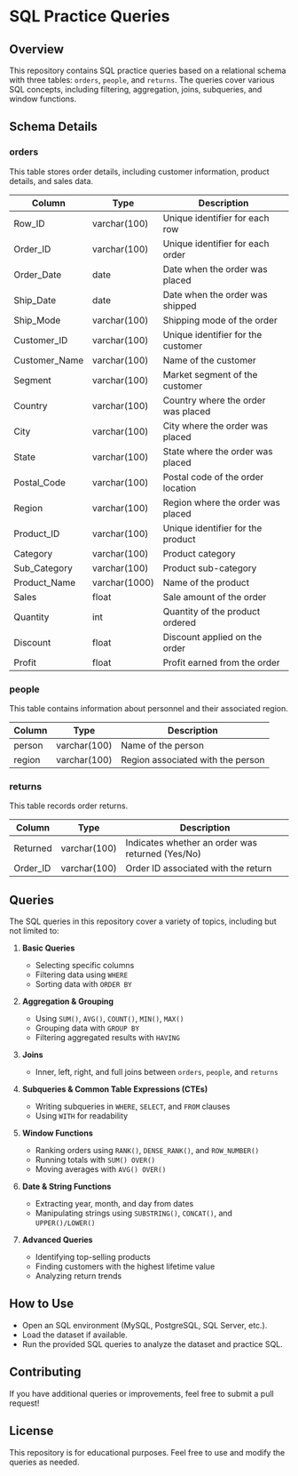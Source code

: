 # SQL Practice Queries

## Overview
This repository contains SQL practice queries based on a relational schema with three tables: `orders`, `people`, and `returns`. The queries cover various SQL concepts, including filtering, aggregation, joins, subqueries, and window functions.

## Schema Details

### orders
This table stores order details, including customer information, product details, and sales data.

| Column         | Type          | Description |
|---------------|--------------|-------------|
| Row_ID        | varchar(100)  | Unique identifier for each row |
| Order_ID      | varchar(100)  | Unique identifier for each order |
| Order_Date    | date          | Date when the order was placed |
| Ship_Date     | date          | Date when the order was shipped |
| Ship_Mode     | varchar(100)  | Shipping mode of the order |
| Customer_ID   | varchar(100)  | Unique identifier for the customer |
| Customer_Name | varchar(100)  | Name of the customer |
| Segment       | varchar(100)  | Market segment of the customer |
| Country       | varchar(100)  | Country where the order was placed |
| City          | varchar(100)  | City where the order was placed |
| State         | varchar(100)  | State where the order was placed |
| Postal_Code   | varchar(100)  | Postal code of the order location |
| Region        | varchar(100)  | Region where the order was placed |
| Product_ID    | varchar(100)  | Unique identifier for the product |
| Category      | varchar(100)  | Product category |
| Sub_Category  | varchar(100)  | Product sub-category |
| Product_Name  | varchar(1000) | Name of the product |
| Sales         | float         | Sale amount of the order |
| Quantity      | int           | Quantity of the product ordered |
| Discount      | float         | Discount applied on the order |
| Profit        | float         | Profit earned from the order |

### people
This table contains information about personnel and their associated region.

| Column | Type         | Description |
|--------|------------|-------------|
| person | varchar(100) | Name of the person |
| region | varchar(100) | Region associated with the person |

### returns
This table records order returns.

| Column    | Type         | Description |
|-----------|-------------|-------------|
| Returned  | varchar(100) | Indicates whether an order was returned (Yes/No) |
| Order_ID  | varchar(100) | Order ID associated with the return |

## Queries
The SQL queries in this repository cover a variety of topics, including but not limited to:

1. **Basic Queries**
   - Selecting specific columns
   - Filtering data using `WHERE`
   - Sorting data with `ORDER BY`
   
2. **Aggregation & Grouping**
   - Using `SUM()`, `AVG()`, `COUNT()`, `MIN()`, `MAX()`
   - Grouping data with `GROUP BY`
   - Filtering aggregated results with `HAVING`

3. **Joins**
   - Inner, left, right, and full joins between `orders`, `people`, and `returns`

4. **Subqueries & Common Table Expressions (CTEs)**
   - Writing subqueries in `WHERE`, `SELECT`, and `FROM` clauses
   - Using `WITH` for readability

5. **Window Functions**
   - Ranking orders using `RANK()`, `DENSE_RANK()`, and `ROW_NUMBER()`
   - Running totals with `SUM() OVER()`
   - Moving averages with `AVG() OVER()`

6. **Date & String Functions**
   - Extracting year, month, and day from dates
   - Manipulating strings using `SUBSTRING()`, `CONCAT()`, and `UPPER()/LOWER()`

7. **Advanced Queries**
   - Identifying top-selling products
   - Finding customers with the highest lifetime value
   - Analyzing return trends

## How to Use
- Open an SQL environment (MySQL, PostgreSQL, SQL Server, etc.).
- Load the dataset if available.
- Run the provided SQL queries to analyze the dataset and practice SQL.

## Contributing
If you have additional queries or improvements, feel free to submit a pull request!

## License
This repository is for educational purposes. Feel free to use and modify the queries as needed.

